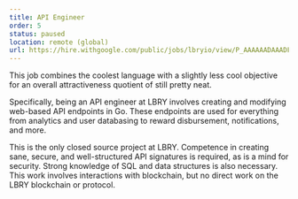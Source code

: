 ```yaml
---
title: API Engineer
order: 5
status: paused
location: remote (global)
url: https://hire.withgoogle.com/public/jobs/lbryio/view/P_AAAAAADAAADFYg8lMqDBXz?trackingTag=joinUs
---
```

This job combines the coolest language with a slightly less cool objective for an overall attractiveness quotient of still pretty neat.

Specifically, being an API engineer at LBRY involves creating and modifying web-based API endpoints in Go. These endpoints are used for everything from analytics and user databasing to reward disbursement, notifications, and more.

This is the only closed source project at LBRY. Competence in creating sane, secure, and well-structured API signatures is required, as is a mind for security. Strong knowledge of SQL and data structures is also necessary. This work involves interactions with blockchain, but no direct work on the LBRY blockchain or protocol.
